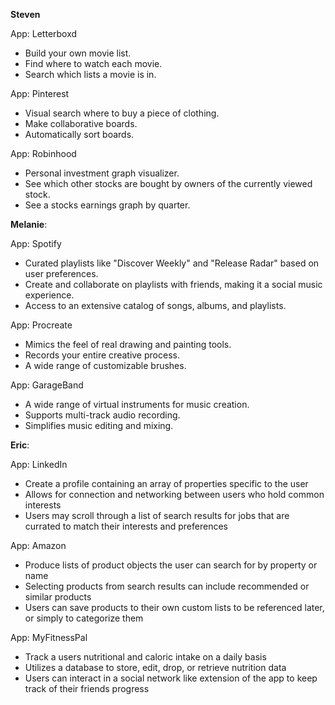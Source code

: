 **Steven**

App: Letterboxd

* Build your own movie list.
* Find where to watch each movie.
* Search which lists a movie is in.

App: Pinterest

* Visual search where to buy a piece of clothing.
* Make collaborative boards.
* Automatically sort boards.

App: Robinhood

* Personal investment graph visualizer.
* See which other stocks are bought by owners of the currently viewed stock.
* See a stocks earnings graph by quarter.

**Melanie**: 

App: Spotify

* Curated playlists like "Discover Weekly" and "Release Radar" based on user preferences.
* Create and collaborate on playlists with friends, making it a social music experience.
* Access to an extensive catalog of songs, albums, and playlists.

App: Procreate

* Mimics the feel of real drawing and painting tools.
* Records your entire creative process.
* A wide range of customizable brushes.

App: GarageBand

* A wide range of virtual instruments for music creation.
* Supports multi-track audio recording.
* Simplifies music editing and mixing.

**Eric**: 

App: LinkedIn

* Create a profile containing an array of properties specific to the user
* Allows for connection and networking between users who hold common interests
* Users may scroll through a list of search results for jobs that are currated to match their interests and preferences

App: Amazon

* Produce lists of product objects the user can search for by property or name
* Selecting products from search results can include recommended or similar products 
* Users can save products to their own custom lists to be referenced later, or simply to categorize them

App: MyFitnessPal

* Track a users nutritional and caloric intake on a daily basis
* Utilizes a database to store, edit, drop, or retrieve nutrition data
* Users can interact in a social network like extension of the app to keep track of their friends progress

